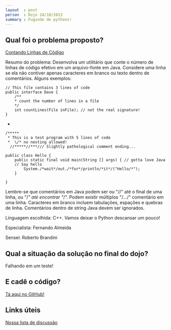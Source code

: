 ```yaml
---
layout  : post
person  : Dojo 24/10/2013
summary : Fugindo de pythons!
---
```


## Qual foi o problema proposto?

[Contando Linhas de Código](http://dojopuzzles.com/problemas/exibe/contando-linhas-de-codigo/ "DojoPuzzles")

Resumo do problema: 
Desenvolva um utilitário que conte o número de linhas de código efetivo em um arquivo-fonte em Java. Considere uma linha se ela não contiver apenas caracteres em branco ou texto dentro de comentários. Alguns exemplos:


	// This file contains 3 lines of code  
	public interface Dave {  
		/**
 		* count the number of lines in a file
		*/
   		int countLines(File inFile); // not the real signature!
	}

-

	/*****
	 * This is a test program with 5 lines of code
  	 *  \/* no nesting allowed!
	  //*****//***/// Slightly pathological comment ending...
	
	public class Hello {
		public static final void main(String [] args) { // gotta love Java
		// Say hello
			System./*wait*/out./*for*/println/*it*/("Hello/*");
		}

	}


Lembre-se que comentários em Java podem ser ou "//" até o final de uma linha, ou "/*" até encontrar "*/". Podem existir múltiplos "/*...*/" comentário em uma linha. Caracteres em branco incluem tabulações, espações e quebras de linha. Comentários dentro de string Java devem ser ignorados.

Linguagem escolhida: C++. Vamos deixar o Python descansar um pouco!

Especialista: Fernando Almeida

Sensei: Roberto Brandini

## Qual a situação da solução no final do dojo?

Falhando em um teste!

## E cadê o código?

[Tá aqui no GitHub!](https://github.com/dojo-se/problema-conta-linhas)

## Links úteis

[Nossa lista de discussão](https://groups.google.com/forum/?fromgroups#!forum/dojo-se)